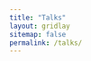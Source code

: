 ```yaml
---
title: "Talks"
layout: gridlay
sitemap: false
permalink: /talks/
---
```


<style>
.btn{
    margin-bottom:5px;
    padding-top:1px;
    padding-bottom:1px;
    padding-left:15px;
    padding-right:15px;
}
.jumbotron{
    padding:3%;
    padding-bottom:10px;
    padding-top:10px;
    margin-top:10px;
    margin-bottom:30px;
}
</style>

